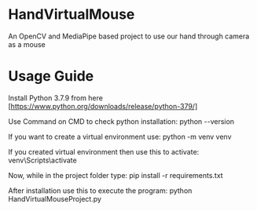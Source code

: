 # HandVirtualMouse
An OpenCV and MediaPipe based project to use our hand through camera as a mouse

# Usage Guide
Install Python 3.7.9 from here [https://www.python.org/downloads/release/python-379/]

Use Command on CMD to check python installation: python --version

If you want to create a virtual environment use: python -m venv venv

If you created virtual environment then use this to activate: venv\Scripts\activate

Now, while in the project folder type: pip install -r requirements.txt

After installation use this to execute the program: python HandVirtualMouseProject.py
